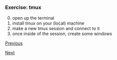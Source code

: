### Exercise: tmux

0. open up the terminal
1. install tmux on your (local) machine
2. make a new tmux session and connect to it
3. once inside of the session, create some windows

[Previous](tmux.md)

[Next](x2go.md)
